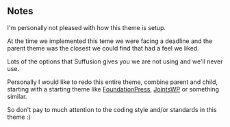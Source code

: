 ## Notes

I'm personally not pleased with how this theme is setup.

At the time we implemented this teme we were facing a deadline and the parent theme was the closest we could find that 
had a feel we liked.

Lots of the options that Suffusion gives you we are not using and we'll never use.

Personally I would like to redo this entire theme, combine parent and child, starting with a starting theme like 
[FoundationPress](https://github.com/olefredrik/foundationpress), [JointsWP](https://github.com/JeremyEnglert/JointsWP) or something similar.

So don't pay to much attention to the coding style and/or standards in this theme :)
